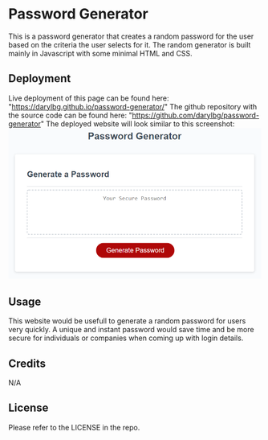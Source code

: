 # Password Generator

This is a password generator that creates a random password for the user based on the criteria the user selects for it.
The random generator is built mainly in Javascript with some minimal HTML and CSS.

## Deployment

Live deployment of this page can be found here: "https://darylbg.github.io/password-generator/"
The github repository with the source code can be found here: "https://github.com/darylbg/password-generator"
The deployed website will look similar to this screenshot: ![screenshot](Assets/03-javascript-homework-demo.png)

## Usage

This website would be usefull to generate a random password for users very quickly.
A unique and instant password would save time and be more secure for individuals or companies when coming up with login details.

## Credits

N/A

## License
Please refer to the LICENSE in the repo.


